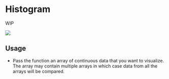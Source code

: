 # Histogram

WIP

![](https://i.imgur.com/R1SCKaP.png)

## Usage
- Pass the function an array of continuous data that you want to visualize. The array may contain multiple arrays in which case data from all the arrays will be compared.
